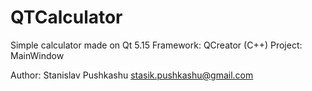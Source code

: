 # QTCalculator
Simple calculator made on Qt 5.15
Framework: QCreator (C++)
Project: MainWindow

Author: Stanislav Pushkashu <stasik.pushkashu@gmail.com>
